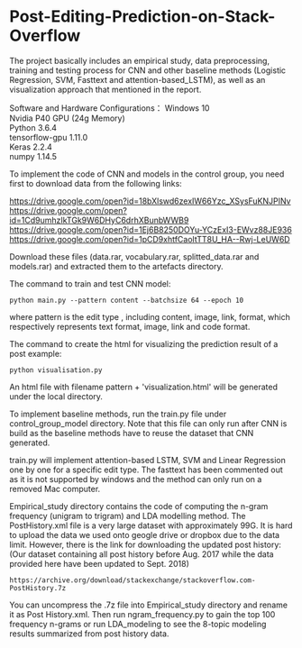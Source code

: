 # Post-Editing-Prediction-on-Stack-Overflow
The project basically includes an empirical study, data preprocessing, training and testing process
for CNN and other baseline methods (Logistic Regression, SVM, Fasttext and attention-based_LSTM), as well
as an visualization approach that mentioned in the report.

Software and Hardware Configurations：
Windows 10  
Nvidia P40 GPU (24g Memory)  
Python 3.6.4  
tensorflow-gpu 1.11.0  
Keras 2.2.4  
numpy 1.14.5  

To implement the code of CNN and models in the control group, you need first to download data from the following links:

   https://drive.google.com/open?id=18bXlswd6zexIW66Yzc_XSysFuKNJPINv  
   https://drive.google.com/open?id=1Cd9umhzIkTGk9W6DHyC6drhXBunbWWB9  
   https://drive.google.com/open?id=1Ej6B8250DOYu-YCzExI3-EWvz88JE936  
   https://drive.google.com/open?id=1pCD9xhtfCaoltTT8U_HA--Rwj-LeUW6D  

Download these files (data.rar, vocabulary.rar, splitted_data.rar and models.rar) and extracted them to the artefacts directory.

The command to train and test CNN model:

    python main.py --pattern content --batchsize 64 --epoch 10

where pattern is the edit type , including content, image, link, format, which respectively represents text format, 
image, link and code format.

The command to create the html for visualizing the prediction result of a post example:

    python visualisation.py

An html file with filename pattern + 'visualization.html' will be generated under the local directory.

To implement baseline methods, run the train.py file under control_group_model directory.
Note that this file can only run after CNN is build as the baseline methods have to reuse the dataset that CNN generated.

train.py will implement attention-based LSTM, SVM and Linear Regression one by one for a specific edit type.
The fasttext has been commented out as it is not supported by windows and the method can only run on a removed
Mac computer.

Empirical_study directory contains the code of computing the n-gram frequency (unigram to trigram) and LDA modelling
method. The PostHistory.xml file is a very large dataset with approximately 99G. It is hard to upload the data we used
onto geogle drive or dropbox due to the data limit. However, there is the link for downloading the updated post history:
(Our dataset containing all post history before Aug. 2017 while the data provided here have been updated to Sept. 2018)

    https://archive.org/download/stackexchange/stackoverflow.com-PostHistory.7z

You can uncompress the .7z file into Empirical_study directory and rename it as Post History.xml. Then run ngram_frequency.py 
to gain the top 100 frequency n-grams or run LDA_modeling to see the 8-topic modeling results summarized from post history 
data.
